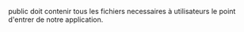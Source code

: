 public doit contenir tous les fichiers necessaires à utilisateurs le point d'entrer de notre application.
